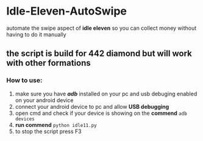 # Idle-Eleven-AutoSwipe
automate the swipe aspect of __idle eleven__ so you can collect money without having to do it manually

## the script is build for 442 diamond but will work with other formations 

### How to use:
  1. make sure you have **_adb_** installed on your pc and usb debuging enabled on your android device
  2. connect your android device to pc and allow __USB debugging__
  3. open cmd and check if your device is showing on the __commend__ `adb devices`
  4. __run commend__ `python idle11.py`
  5. to stop the script press F3

